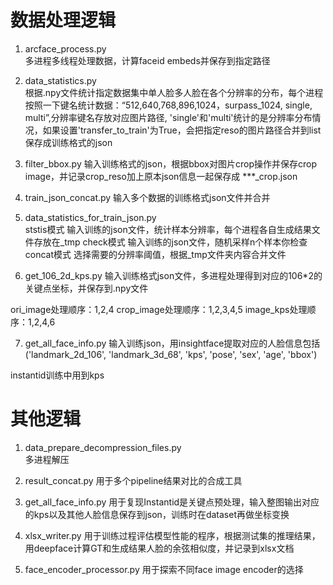 # 数据处理逻辑
1. arcface_process.py      
    多进程多线程处理数据，计算faceid embeds并保存到指定路径

2. data_statistics.py      
    根据.npy文件统计指定数据集中单人脸多人脸在各个分辨率的分布，每个进程按照一下键名统计数据：“512,640,768,896,1024，surpass_1024, single, multi”,分辨率键名存放对应图片路径, 'single'和'multi'统计的是分辨率分布情况，如果设置'transfer_to_train'为True，会把指定reso的图片路径合并到list保存成训练格式的json

3. filter_bbox.py
    输入训练格式的json，根据bbox对图片crop操作并保存crop image，并记录crop_reso加上原本json信息一起保存成 ***_crop.json

4. train_json_concat.py
    输入多个数据的训练格式json文件并合并

5. data_statistics_for_train_json.py       
    ststis模式  输入训练的json文件，统计样本分辨率，每个进程各自生成结果文件存放在_tmp
    check模式   输入训练的json文件，随机采样n个样本你检查
    concat模式  选择需要的分辨率阈值，根据_tmp文件夹内容合并文件

6. get_106_2d_kps.py
    输入训练格式json文件，多进程处理得到对应的106*2的关键点坐标，并保存到.npy文件

ori_image处理顺序：1,2,4
crop_image处理顺序：1,2,3,4,5
image_kps处理顺序：1,2,4,6

7. get_all_face_info.py
    输入训练json，用insightface提取对应的人脸信息包括('landmark_2d_106', 'landmark_3d_68', 'kps', 'pose', 'sex', 'age', 'bbox')

instantid训练中用到kps


# 其他逻辑
1. data_prepare_decompression_files.py     
    多进程解压

2. result_concat.py
    用于多个pipeline结果对比的合成工具

3. get_all_face_info.py
    用于复现Instantid是关键点预处理，输入整图输出对应的kps以及其他人脸信息保存到json，训练时在dataset再做坐标变换

4. xlsx_writer.py
    用于训练过程评估模型性能的程序，根据测试集的推理结果，用deepface计算GT和生成结果人脸的余弦相似度，并记录到xlsx文档

5. face_encoder_processor.py
    用于探索不同face image encoder的选择
